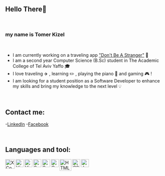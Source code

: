 ## Hello There:wave: 
<br />

### my name is Tomer Kizel 

<br />

- I am currently working on a traveling app ["Don't Be A Stranger"](https://www.donotbeastranger.com/ "Don't Be A Stranger") :iphone:
- I am a second year Computer Science (B.Sc) student in The Academic College of Tel Aviv Yaffo :mortar_board:
- I love traveling :airplane: , learning :pencil2: , playing the piano :musical_keyboard: and gaming :video_game: !
- I am looking for a student position as a Software Developer to enhance my skills and bring my knowledge to the next level :bulb:

<br />

## Contact me: 
-[LinkedIn](https://www.linkedin.com/in/tomer-kizel-a49193172/ "LinkedIn")
-[Facebook](https://www.facebook.com/tomer.kizel "Facebook")

<br />

## Languages and tool:

<img align="left" alt="XCode" width="30px" src="https://images.macrumors.com/t/eSLHT3RxCNwr4KoQ5ykKBiTV_Nc=/1600x0/article-new/2015/09/xcode-6.png" />
<img align="left" alt="Visual Studio" width="25px" src="https://upload.wikimedia.org/wikipedia/commons/thumb/c/cd/Visual_Studio_2017_Logo.svg/1200px-Visual_Studio_2017_Logo.svg.png"/>
<img align="left" alt="Visual Code" width="25px" src="https://upload.wikimedia.org/wikipedia/commons/thumb/9/9a/Visual_Studio_Code_1.35_icon.svg/1200px-Visual_Studio_Code_1.35_icon.svg.png"/>


<img align="left" alt="Swift" width="25px" src="https://w7.pngwing.com/pngs/915/948/png-transparent-swift-programming-language-computer-programming-macos-ruby-computer-logo-computer-program-thumbnail.png"/>
<img align="left" alt="SwiftUI" width="25px" src="https://developer.apple.com/assets/elements/icons/swiftui/swiftui-96x96_2x.png">
<img align="left" alt="C" width="25px" src="https://toppng.com/uploads/preview/c-programming-icon-c-programming-language-logo-11562945679duaxtn3yq0.png"/> 

<img align="left" alt="HTML" width="37px" src="https://upload.wikimedia.org/wikipedia/commons/thumb/6/61/HTML5_logo_and_wordmark.svg/1200px-HTML5_logo_and_wordmark.svg.png"/>
<img align="left" alt="CSS" width="25px" src="https://upload.wikimedia.org/wikipedia/commons/thumb/d/d5/CSS3_logo_and_wordmark.svg/726px-CSS3_logo_and_wordmark.svg.png"/>
<img align="left" alt="Java" width="25px" src="https://upload.wikimedia.org/wikipedia/he/0/05/Java_Logo.svg.png"/>


<br />
<br />
